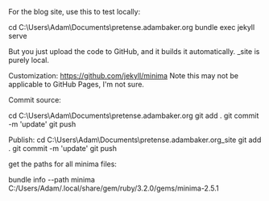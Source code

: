 For the blog site, use this to test locally:

cd C:\Users\Adam\Documents\pretense.adambaker.org
bundle exec jekyll serve


But you just upload the code to GitHub, and it builds it automatically. _site is purely local.


Customization:
https://github.com/jekyll/minima
Note this may not be applicable to GitHub Pages, I'm not sure.

Commit source:

cd C:\Users\Adam\Documents\pretense.adambaker.org
git add .
git commit -m 'update'
git push


Publish:
cd C:\Users\Adam\Documents\pretense.adambaker.org\_site
git add .
git commit -m 'update'
git push



get the paths for all minima files:

bundle info --path minima 
C:/Users/Adam/.local/share/gem/ruby/3.2.0/gems/minima-2.5.1
